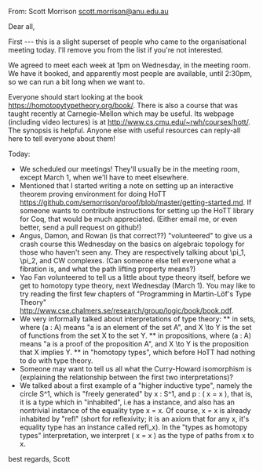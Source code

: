 From: Scott Morrison <scott.morrison@anu.edu.au>

Dear all,

First --- this is a slight superset of people who came to the organisational meeting today. I'll remove you from the list if you're not interested.

We agreed to meet each week at 1pm on Wednesday, in the meeting room. We have it booked, and apparently most people are available, until 2:30pm, so we can run a bit long when we want to.

Everyone should start looking at the book <https://homotopytypetheory.org/book/>. There is also a course that was taught recently at Carnegie-Mellon which may be useful. Its webpage (including video lectures) is at <http://www.cs.cmu.edu/~rwh/courses/hott/>. The synopsis is helpful. Anyone else with useful resources can reply-all here to tell everyone about them!

Today:
* We scheduled our meetings! They'll usually be in the meeting room, except March 1, when we'll have to meet elsewhere.
* Mentioned that I started writing a note on setting up an interactive theorem proving environment for doing HoTT <https://github.com/semorrison/proof/blob/master/getting-started.md>. If someone wants to contribute instructions for setting up the HoTT library for Coq, that would be much appreciated. (Either email me, or even better, send a pull request on github!)
* Angus, Damon, and Rowan (is that correct??) "volunteered" to give us a crash course this Wednesday on the basics on algebraic topology for those who haven't seen any. They are respectively talking about \pi_1, \pi_2, and CW complexes. (Can someone else tell everyone what a fibration is, and what the path lifting property means?)
* Yao Fan volunteered to tell us a little about type theory itself, before we get to homotopy type theory, next Wednesday (March 1). You may like to try reading the first few chapters of "Programming in Martin-Löf's Type Theory" <http://www.cse.chalmers.se/research/group/logic/book/book.pdf>.
* We very informally talked about interpretations of type theory:
** in sets, where (a : A) means "a is an element of the set A", and X \to Y is the set of functions from the set X to the set Y.
** in propositions, where (a : A) means "a is a proof of the proposition A", and X \to Y is the proposition that X implies Y.
** in "homotopy types", which before HoTT had nothing to do with type theory.
* Someone may want to tell us all what the Curry-Howard isomorphism is (explaining the relationship between the first two interpretations)?
* We talked about a first example of a "higher inductive type", namely the circle S^1, which is "freely generated" by x : S^1, and p : ( x = x ), that is, it is a type which in "inhabited", i.e has a instance, and also has an nontrivial instance of the equality type x = x. Of course, x = x is already inhabited by "refl" (short for reflexivity; it is an axiom that for any x, it's equality type has an instance called refl_x). In the "types as homotopy types" interpretation, we interpret ( x = x ) as the type of paths from x to x.

best regards,
Scott
